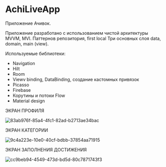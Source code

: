 # AchiLiveApp
Приложение Ачивок.

Приложение разработано с использованием чистой архитектуры MVVM, MVI. Паттернов репозитория, first local
Три основных слоя data, domain, main (view).

Используемые библиотеки: 
- Navigation
- Hilt
- Room
- Viewv binding, DataBinding, создание кастомных привязок
- Picasso
- Firebase
- Корутины и потоки Flow
- Material design

ЭКРАН ПРОФИЛЯ    


![83ab976f-85a4-4fc1-82ad-b2713ae34bac](https://github.com/returnNnull/AchiLiveApp/assets/46092760/3e0d6f50-fdfd-43e8-8aa6-5a876aa10646) 


ЭКРАН КАТЕГОРИИ 


![9c4a223e-10e0-40cf-bdbb-37854aa71915](https://github.com/returnNnull/AchiLiveApp/assets/46092760/2bdad5ae-4a25-42e4-a25b-cdd8c85cc0e4) 


ЭКРАН ЗАПОЛНЕНИЯ ДОСТИЖЕНИЯ


![cc9beb94-4549-473d-bd5d-80c7871743f3](https://github.com/returnNnull/AchiLiveApp/assets/46092760/2a1b4cfe-7206-4c45-aa22-9ebfa8280da7)
